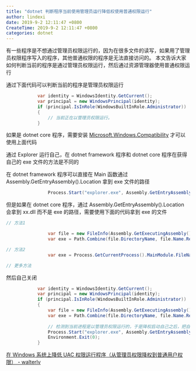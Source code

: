 ```yaml
---
title: "dotnet 判断程序当前使用管理员运行降低权使用普通权限运行"
author: lindexi
date: 2019-9-2 12:11:47 +0800
CreateTime: 2019-9-2 12:11:47 +0800
categories: dotnet
---
```


有一些程序是不想通过管理员权限运行的，因为在很多文件的读写，如果用了管理员权限程序写入的程序，其他普通权限的程序是无法直接访问的。
本文告诉大家如何判断当前的程序是通过管理员权限运行，然后通过资源管理器使用普通权限运行

<!--more-->





通过下面代码可以判断当前的程序是管理员权限运行

```csharp
            var identity = WindowsIdentity.GetCurrent();
            var principal = new WindowsPrincipal(identity);
            if (principal.IsInRole(WindowsBuiltInRole.Administrator))
            {
                // 当前正在以管理员权限运行。
            }
```

如果是 dotnet core 程序，需要安装 [Microsoft.Windows.Compatibility](https://www.nuget.org/packages/Microsoft.Windows.Compatibility) 才可以使用上面代码

通过 Explorer 运行自己，在 dotnet framework 程序和 dotnet core 程序在获得自己的 exe 文件的方法是不同的

在 dotnet framework 程序可以直接在 Main 函数通过 Assembly.GetEntryAssembly().Location 拿到 exe 文件的路径

```csharp
                Process.Start("explorer.exe", Assembly.GetEntryAssembly().Location);

```

但是如果在 dotnet core 程序，通过 Assembly.GetEntryAssembly().Location 会拿到 xx.dll 而不是 exe 的路径，需要使用下面的代码拿到 exe 的文件

```csharp
// 方法1

                var file = new FileInfo(Assembly.GetExecutingAssembly().Location);
                var exe = Path.Combine(file.DirectoryName, file.Name.Replace(file.Extension, "")+".exe");

// 方法2
                var exe = Process.GetCurrentProcess().MainModule.FileName;

// 更多方法
```

然后自己关闭

```csharp
            var identity = WindowsIdentity.GetCurrent();
            var principal = new WindowsPrincipal(identity);
            if (principal.IsInRole(WindowsBuiltInRole.Administrator))
            {
                var file = new FileInfo(Assembly.GetExecutingAssembly().Location);
                var exe = Path.Combine(file.DirectoryName, file.Name.Replace(file.Extension, "") + ".exe");
           	
                // 检测到当前进程是以管理员权限运行的，于是降权启动自己之后，把自己关掉。
                Process.Start("explorer.exe", Assembly.GetEntryAssembly().Location);
                Environment.Exit(0);
            }
```

[在 Windows 系统上降低 UAC 权限运行程序（从管理员权限降权到普通用户权限） - walterlv](https://walterlv.com/post/start-process-with-lowered-uac-privileges.html )





